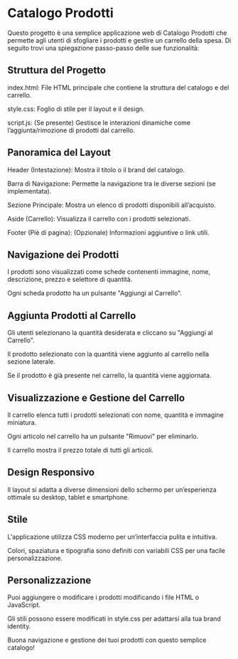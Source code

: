 # Catalogo Prodotti
Questo progetto è una semplice applicazione web di Catalogo Prodotti che permette agli utenti di sfogliare i prodotti e gestire un carrello della spesa. Di seguito trovi una spiegazione passo-passo delle sue funzionalità:

## Struttura del Progetto
index.html: File HTML principale che contiene la struttura del catalogo e del carrello.

style.css: Foglio di stile per il layout e il design.

script.js: (Se presente) Gestisce le interazioni dinamiche come l’aggiunta/rimozione di prodotti dal carrello.

## Panoramica del Layout
Header (Intestazione): Mostra il titolo o il brand del catalogo.

Barra di Navigazione: Permette la navigazione tra le diverse sezioni (se implementata).

Sezione Principale: Mostra un elenco di prodotti disponibili all’acquisto.

Aside (Carrello): Visualizza il carrello con i prodotti selezionati.

Footer (Piè di pagina): (Opzionale) Informazioni aggiuntive o link utili.

## Navigazione dei Prodotti
I prodotti sono visualizzati come schede contenenti immagine, nome, descrizione, prezzo e selettore di quantità.

Ogni scheda prodotto ha un pulsante "Aggiungi al Carrello".

## Aggiunta Prodotti al Carrello
Gli utenti selezionano la quantità desiderata e cliccano su "Aggiungi al Carrello".

Il prodotto selezionato con la quantità viene aggiunto al carrello nella sezione laterale.

Se il prodotto è già presente nel carrello, la quantità viene aggiornata.

## Visualizzazione e Gestione del Carrello
Il carrello elenca tutti i prodotti selezionati con nome, quantità e immagine miniatura.

Ogni articolo nel carrello ha un pulsante "Rimuovi" per eliminarlo.

Il carrello mostra il prezzo totale di tutti gli articoli.

## Design Responsivo
Il layout si adatta a diverse dimensioni dello schermo per un’esperienza ottimale su desktop, tablet e smartphone.

## Stile
L'applicazione utilizza CSS moderno per un’interfaccia pulita e intuitiva.

Colori, spaziatura e tipografia sono definiti con variabili CSS per una facile personalizzazione.

## Personalizzazione
Puoi aggiungere o modificare i prodotti modificando i file HTML o JavaScript.

Gli stili possono essere modificati in style.css per adattarsi alla tua brand identity.

Buona navigazione e gestione dei tuoi prodotti con questo semplice catalogo!
